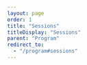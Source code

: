 ```yaml
---
layout: page
order: 1
title: "Sessions"
titleDisplay: "Sessions"
parent: "Program"
redirect_to:
  - "/program#sessions"
---
```


